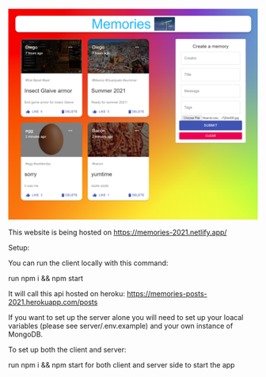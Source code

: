 ![](/images/gettingStartedImage.PNG)

This website is being hosted on https://memories-2021.netlify.app/


Setup:

You can run the client locally with this command:

run npm i && npm start

It will call this api hosted on heroku: https://memories-posts-2021.herokuapp.com/posts


If you want to set up the server alone you will need to set up your loacal variables (please see server/.env.example) and your own instance of MongoDB.


To set up both the client and server:

run npm i && npm start for both client and server side to start the app
